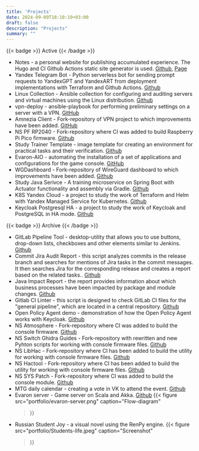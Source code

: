 ```yaml
---
title: 'Projects'
date: 2024-09-09T18:10:19+03:00
draft: false
description: "Projects"
summary: ""
---
```


{{< badge >}}
Active
{{< /badge >}}
* Notes - a personal website for publishing accumulated experience. The Hugo and CI Github Actions static site generator is used. [Github](https://github.com/pgalonza/Notes), [Page](https://notes.evaron.ru/)
* Yandex Telegram Bot - Python serverless bot for sending prompt requests to YandexGPT and YandexART from deployment implementations with Terraform and Github Actions. [Github](https://github.com/pgalonza/yc-telegram-bot)
* Linux Collection - Ansible collection for configuring and auditing servers and virtual machines using the Linux distribution. [Github](https://github.com/pgalonza/linux-collection/tree/main/roles)
* vpn-deploy - ansible-playbook for performing preliminary settings on a server with a VPN. [GitHub](https://github.com/pgalonza/vpn-deploy/tree/master)
* Amnezia Client - Fork-repository of VPN project to which improvements have been added. [GitHub](https://github.com/pgalonza/amnezia-client)
* NS PF RP2040 - Fork-repository where CI was added to build Raspberry Pi Pico firmware. [Github](https://github.com/pgalonza/ns-pf-rp2040)
* Study Trainer Template - image template for creating an environment for practical tasks and their verification. [Github](https://github.com/pgalonza/study-trainer-template)
* Evaron-AIO - automating the installation of a set of applications and configurations for the game console. [GitHub](https://github.com/pgalonza/Evaron-AIO)
* WGDashboard - Fork-repository of WireGuard dashboard to which improvements have been added. [Github](https://github.com/pgalonza/WGDashboard)
* Study Java Serivce - A training microservice on Spring Boot with Actuator functionality and assembly via Gradle. [Github](https://github.com/pgalonza/study-java-service)
* K8S Yandex Cloud - a project to study the work of Terraform and Helm with Yandex Managed Service for Kubernetes. [Github](https://github.com/pgalonza/k8s-yandex-cloud)
* Keycloak Postgresql HA - a project to study the work of Keycloak and PostgreSQL in HA mode. [Github](https://github.com/pgalonza/keycloak-postgresql-ha)

{{< badge >}}
Archive
{{< /badge >}}
* GitLab Pipeline Tool - desktop-utility that allows you to use buttons, drop-down lists, checkboxes and other elements similar to Jenkins. [Github](https://github.com/pgalonza/gitlab-pipeline-tool)
* Commit Jira Audit Report - this script analyzes commits in the release branch and searches for mentions of Jira tasks in the commit messages. It then searches Jira for the corresponding release and creates a report based on the related tasks.. [Github](https://github.com/pgalonza/commit-jira-audit-report)
* Java Impact Report - the report provides information about which business processes have been impacted by package and module changes. [Github](https://github.com/pgalonza/java-impact-report)
* Gitlab CI Linter - this script is designed to check GitLab CI files for the "general pipeline", which are located in a central repository. [Github](https://github.com/pgalonza/gitlab-ci-linter)
* Open Policy Agent demo - demonstration of how the Open Policy Agent works with Keycloak. [Github](https://github.com/pgalonza/opa-demo)
* NS Atmosphere - Fork-repository where CI was added to build the console firmware. [Github](https://github.com/pgalonza/ns-Atmosphere)
* NS Switch Ghidra Guides - Fork-repository with rewritten and new Pyhton scripts for working with console firmware files. [Github](https://github.com/pgalonza/ns-Switch-Ghidra-Guides)
* NS LibHac - Fork-repository where CI has been added to build the utility for working with console firmware files. [Github](https://github.com/pgalonza/ns-LibHac)
* NS Hactool - Fork-repository where CI has been added to build the utility for working with console firmware files. [Github](https://github.com/pgalonza/ns-hactool)
* NS SYS Patch - Fork-repository where CI was added to build the console module. [Github](https://github.com/pgalonza/ns-pf-rp2040)
* MTG daily calendar - creating a vote in VK to attend the event. [Github](https://github.com/pgalonza/mtg-daily-calendar)
* Evaron server - Game server on Scala and Akka. [Github](https://github.com/pgalonza/evaron_server)
{{< figure
    src="portfolio/evaron-server.png"
    caption="Flow-diagram"
    >}}
* Russian Student Joy - a visual novel using the RenPy engine.
{{< figure
    src="portfolio/Students-life.jpeg"
    caption="Screenshot"
    >}}
